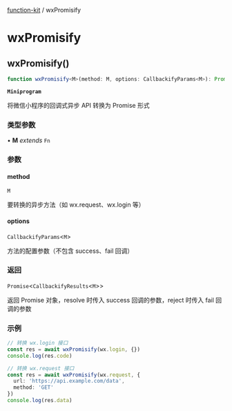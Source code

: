 [function-kit](index.md) / wxPromisify

# wxPromisify

## wxPromisify()

```ts
function wxPromisify<M>(method: M, options: CallbackifyParams<M>): Promise<CallbackifyResults<M>>
```

**`Miniprogram`**

将微信小程序的回调式异步 API 转换为 Promise 形式

### 类型参数

• **M** *extends* `Fn`

### 参数

#### method

`M`

要转换的异步方法（如 wx.request、wx.login 等）

#### options

`CallbackifyParams`\<`M`\>

方法的配置参数（不包含 success、fail 回调）

### 返回

`Promise`\<`CallbackifyResults`\<`M`\>\>

返回 Promise 对象，resolve 时传入 success 回调的参数，reject 时传入 fail 回调的参数

### 示例

```ts
// 转换 wx.login 接口
const res = await wxPromisify(wx.login, {})
console.log(res.code)

// 转换 wx.request 接口
const res = await wxPromisify(wx.request, {
  url: 'https://api.example.com/data',
  method: 'GET'
})
console.log(res.data)
```

